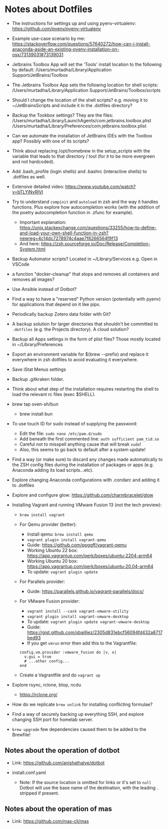 # Notes about Dotfiles

- The instructions for settings up and using pyenv-virtualenv: <https://github.com/pyenv/pyenv-virtualenv>
- Example use-case scenario by me: <https://stackoverflow.com/questions/57640272/how-can-i-install-anaconda-aside-an-existing-pyenv-installation-on-osx/73139031#73139031>

- Jetbrains Toolbox App will set the 'Tools' install location to the following by default:
  /Users/murtadha/Library/Application Support/JetBrains/Toolbox
- The Jetbrains Toolbox App sets the following location for shell scripts:
  /Users/murtadha/Library/Application Support/JetBrains/Toolbox/scripts
- Should I change the location of the shell scripts? e.g. moving it to ~/JetBrainsScripts and include it in the .dotfiles directory?
- Backup the Tookbox settings? They are the files:
  /Users/murtadha/Library/LaunchAgents/com.jetbrains.toolbox.plist
  /Users/murtadha/Library/Preferences/com.jetbrains.toolbox.plist
- Can we automate the installation of JetBrains IDEs with the Toolbox app? Possibly with one of its scripts?

- Think about replacing /opt/homebrew in the setup_scripts with the variable that leads to that directory / tool (for it to be more evergreen and not hardcoded).

- Add .bash_profile (login shells) and .bashrc (interactive shells) to .dotfiles as well.

- Extensive detailed video: <https://www.youtube.com/watch?v=bTLYiNvRIVI>

- Try to understand `compinit` and `autoload` in zsh and the way it handles functions. Plus explore how autocompletion works (with the addition of the poetry autocompletion function in .zfunc for example).

  - Important explanation: <https://unix.stackexchange.com/questions/33255/how-to-define-and-load-your-own-shell-function-in-zsh?newreg=4c14dc7278974c4aae7f8266564f9f13>
  - And here: <https://zsh.sourceforge.io/Doc/Release/Completion-System.html>

- Backup Automator scripts? Located in ~/Library/Services e.g. Open in VSCode

- a function "docker-cleanup" that stops and removes all containers and removes all images?

- Use Ansible instead of Dotbot?

- Find a way to have a "reserved" Python version (potentially with pyenv) for applications that depend on it like pipx.

- Periodically backup Zotero data folder with Git?

- A backup solution for larger directories that shouldn't be committed to `.dotfiles` (e.g. the Projects directory). A cloud solution?

- Backup all Apps settings in the form of plist files? Those mostly located in ~/Library/Preferences

- Export an environment variable for $(brew --prefix) and replace it everywhere in zsh dotfiles to avoid evaluating it everywhere.

- Save iStat Menus settings

- Backup .gitkraken folder.

- Think about what step of the installation requires restarting the shell to load the relevant rc files (exec $SHELL).

- brew tap oven-sh/bun

  - brew install bun

- To use touch ID for sudo instead of supplying the password:

  - Edit the file: `sudo nano /etc/pam.d/sudo`
  - Add beneath the first commented line: `auth sufficient pam_tid.so`
  - Careful not to misspell anything cause that will break `sudo`!
  - Also, this seems to go back to default after a system update!

- Find a way (or make sure) to discard any changes made automatically to the ZSH config files during the installation of packages or apps (e.g. Anaconda adding its load scripts...etc).

- Explore changing Anaconda configurations with .condarc and adding it to .dotfiles

- Explore and configure glow: <https://github.com/charmbracelet/glow>

- Installing Vagrant and running VMware Fusion 13 (not the tech preview):

  - `brew install vagrant`
  - For Qemu provider (better):
    - Install qemu: `brew install qemu`
    - `vagrant plugin install vagrant-qemu`
    - Guide: <https://github.com/ppggff/vagrant-qemu>
    - Working Ubuntu 22 box: <https://app.vagrantup.com/perk/boxes/ubuntu-2204-arm64>
    - Working Ubuntu 20 box: <https://app.vagrantup.com/perk/boxes/ubuntu-20.04-arm64>
    - To update: `vagrant plugin update`
  - For Parallels provider:
    - Guide: <https://parallels.github.io/vagrant-parallels/docs/>
  - For VMware Fusion provider:
    - `vagrant install --cask vagrant-vmware-utility`
    - `vagrant plugin install vagrant-vmware-desktop`
    - To update: `vagrant plugin update vagrant-vmware-desktop`
    - Guide: <https://gist.github.com/sbailliez/2305d831ebcf56094fd432a8717bed93>
    - If you get `vmrun` error then add this to the Vagrantfile:

    ```
    config.vm.provider :vmware_fusion do |v, o|
      v.gui = true
      # ...other config...
    end
    ```

  - Create a Vagrantfile and do `vagrant up`

- Explore rsync, rclone, btop, ncdu

  - <https://rclone.org/>

- How do we replicate `brew unlink` for installing conflicting formulae?

- Find a way of securely backing up everything SSH, and explore changing SSH port for homelab server.

- `brew upgrade` few dependencies caused them to be added to the Brewfile!

## Notes about the operation of dotbot

- Link: <https://github.com/anishathalye/dotbot>

- install.conf.yaml
  - Note: If the source location is omitted for links or it's set to `null` Dotbot will use the base name of the destination, with the leading `.` stripped if present.

## Notes about the operation of mas

- Link: <https://github.com/mas-cli/mas>
